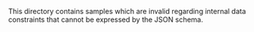 This directory contains samples which are invalid regarding
internal data constraints that cannot be expressed by the
JSON schema.
